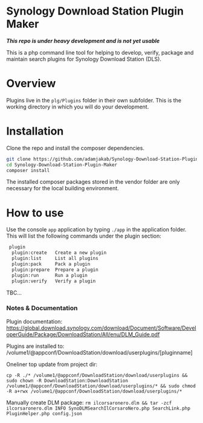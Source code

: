 Synology Download Station Plugin Maker
======================================

***This repo is under heavy development and is not yet usable***

This is a php command line tool for helping to develop, verify, package and maintain search plugins for Synology Download Station (DLS).


# Overview
Plugins live in the `plg/Plugins` folder in their own subfolder. This is the working directory in which you will do your development.


# Installation
Clone the repo and install the composer dependencies.

```bash
git clone https://github.com/adamjakab/Synology-Download-Station-Plugin-Maker
cd Synology-Download-Station-Plugin-Maker
composer install
```

The installed composer packages stored in the vendor folder are only necessary for the local building environment.

# How to use
Use the console `app` application by typing `./app` in the application folder.
This will list the following commands under the plugin section:

```bash
 plugin
  plugin:create   Create a new plugin
  plugin:list     List all plugins
  plugin:pack     Pack a plugin
  plugin:prepare  Prepare a plugin
  plugin:run      Run a plugin
  plugin:verify   Verify a plugin
```


TBC...



### Notes & Documentation

Plugin documentation: https://global.download.synology.com/download/Document/Software/DeveloperGuide/Package/DownloadStation/All/enu/DLM_Guide.pdf


Plugins are installed to: /volume1/@appconf/DownloadStation/download/userplugins/[pluginname]

Oneliner top update from project dir:
```
cp -R ./* /volume1/@appconf/DownloadStation/download/userplugins && sudo chown -R DownloadStation:DownloadStation /volume1/@appconf/DownloadStation/download/userplugins/* && sudo chmod -R a+rwx /volume1/@appconf/DownloadStation/download/userplugins/*
```


Manually create DLM package:
	`rm ilcorsaronero.dlm && tar -zcf ilcorsaronero.dlm INFO SynoDLMSearchIlCorsaroNero.php SearchLink.php PluginHelper.php config.json`


